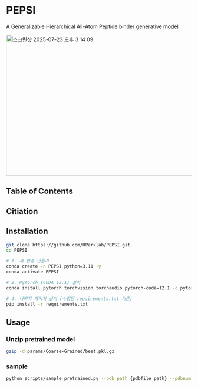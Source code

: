 # PEPSI
A Generalizable Hierarchical All-Atom Peptide binder generative model

<img width="981" height="384" alt="스크린샷 2025-07-23 오후 3 14 09" src="https://github.com/user-attachments/assets/24b45f04-7dbb-4278-be06-f40dda66ed0e" />

## Table of Contents 

## Citiation 

## Installation
```bash
git clone https://github.com/HParklab/PEPSI.git
cd PEPSI

# 1. 새 환경 만들기
conda create -n PEPSI python=3.11 -y
conda activate PEPSI

# 2. PyTorch (CUDA 12.1) 설치 
conda install pytorch torchvision torchaudio pytorch-cuda=12.1 -c pytorch -c nvidia

# 4. 나머지 패키지 설치 (수정된 requirements.txt 기준)
pip install -r requirements.txt
```

## Usage
### Unzip pretrained model
```bash
gzip -d params/Coarse-Grained/best.pkl.gz
```
### sample
```bash
python scripts/sample_pretrained.py --pdb_path {pdbfile path} --pdbnum {pdbfile} 
```


